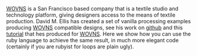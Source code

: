 [WOVNS][wovns] is a San Francisco based company that is a textile studio and technology platform, giving designers access to the means of textile production.
David M. Ellis has created a set of vanilla processing examples producing [WOVNS][wovns] compatible designs, see his work on [github][github] and this [tutorial][tutorial] that hes produced for [WOVNS][wovns]. Here we show how you can use the ruby language to achieve the same result, in much more elegant code (certainly if you are rubyist for loops are plain ugly).

[wovns]:http://www.wovns.com/
[github]:https://github.com/damellis/wovns-processing-examples
[tutorial]:http://www.wovns.com/tutorials/designing-computational-textiles-with-processing/
